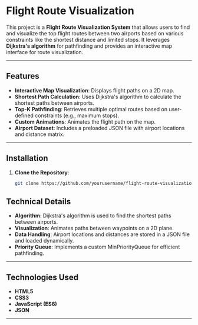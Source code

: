 # Flight Route Visualization

This project is a **Flight Route Visualization System** that allows users to find and visualize the top flight routes between two airports based on various constraints like the shortest distance and limited stops. It leverages **Dijkstra's algorithm** for pathfinding and provides an interactive map interface for route visualization.

---

## Features

- **Interactive Map Visualization**: Displays flight paths on a 2D map.
- **Shortest Path Calculation**: Uses Dijkstra's algorithm to calculate the shortest paths between airports.
- **Top-K Pathfinding**: Retrieves multiple optimal routes based on user-defined constraints (e.g., maximum stops).
- **Custom Animations**: Animates the flight path on the map.
- **Airport Dataset**: Includes a preloaded JSON file with airport locations and distance matrix.

---

## Installation

1. **Clone the Repository**:
   ```bash
   git clone https://github.com/yourusername/flight-route-visualization.git
   ```

## Technical Details

- **Algorithm**: Dijkstra's algorithm is used to find the shortest paths between airports.
- **Visualization**: Animates paths between waypoints on a 2D plane.
- **Data Handling**: Airport locations and distances are stored in a JSON file and loaded dynamically.
- **Priority Queue**: Implements a custom MinPriorityQueue for efficient pathfinding.

---

## Technologies Used

- **HTML5**
- **CSS3**
- **JavaScript (ES6)**
- **JSON**

---
